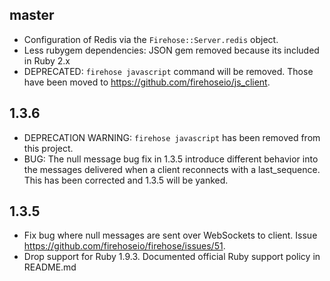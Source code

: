 ## master

- Configuration of Redis via the `Firehose::Server.redis` object.
- Less rubygem dependencies: JSON gem removed because its included in Ruby 2.x
- DEPRECATED: `firehose javascript` command will be removed. Those have been moved to https://github.com/firehoseio/js_client.

## 1.3.6

- DEPRECATION WARNING: `firehose javascript` has been removed from this project.
- BUG: The null message bug fix in 1.3.5 introduce different behavior into the messages delivered when a client reconnects with a last_sequence. This has been corrected and 1.3.5 will be yanked.

## 1.3.5

- Fix bug where null messages are sent over WebSockets to client. Issue https://github.com/firehoseio/firehose/issues/51.
- Drop support for Ruby 1.9.3. Documented official Ruby support policy in README.md
